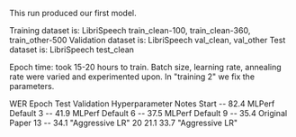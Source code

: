 This run produced our first model.

Training dataset is:
	LibriSpeech train_clean-100, train_clean-360, train_other-500
Validation dataset is:
	LibriSpeech val_clean, val_other
Test dataset is:
	LibriSpeech test_clean
	
Epoch time: took 15-20 hours to train.
Batch size, learning rate, annealing rate were varied and experimented upon.
In "training 2" we fix the parameters.

WER
Epoch		Test		Validation			Hyperparameter Notes
Start		--			82.4				MLPerf Default
3			--			41.9				MLPerf Default
6			--			37.5				MLPerf Default
9			--			35.4				Original Paper
13			--			34.1				"Aggressive LR"
20			21.1		33.7				"Aggressive LR"